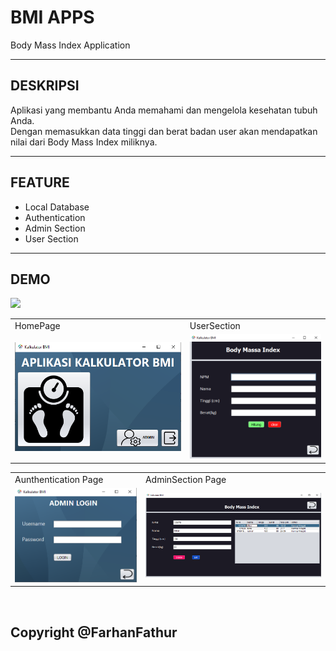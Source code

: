 <h1>BMI APPS</h1>
<p>Body Mass Index Application</p>

<hr>

<h2>DESKRIPSI</h2>
<p>
    Aplikasi yang membantu Anda memahami dan mengelola kesehatan tubuh Anda. <br>
    Dengan memasukkan data tinggi dan berat badan user akan mendapatkan nilai dari Body Mass Index miliknya. <br>
</p>

<hr>

<h2>FEATURE</h2>
<ul>
    <li>
        Local Database
    </li>
    <li>
        Authentication
    </li>
    <li>
        Admin Section
    </li>
    <li>
        User Section
    </li>
</ul>

<hr>

<h2>DEMO</h2>
<img src="Readme/demo/demo.gif" width="700">

<table>
  <tr>
    <td>HomePage</td>
     <td>UserSection</td>
  </tr>
  <tr>
    <td><img src="Readme/demo/homepage.png" width="400"></td>
    <td><img src="Readme/demo/userSection.png" width="300"></td>    
  </tr>
</table>

<table>
    <tr>
        <td>Aunthentication Page</td>
        <td>AdminSection Page</td>
    </tr>
    <tr>
      <td><img src="Readme/demo/autentikasi.png" width="300"></td>
      <td><img src="Readme/demo/adminSection.png" width="500"></td>
    </tr>
</table>

<br>
<h2>Copyright @FarhanFathur</h2>